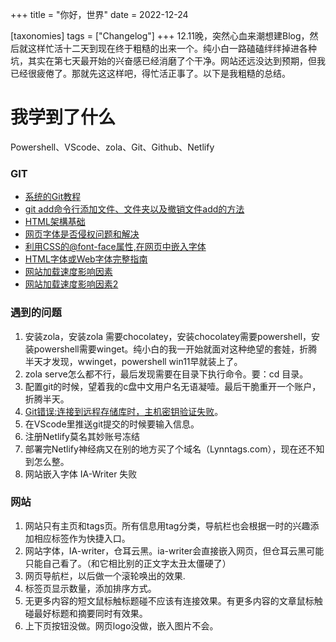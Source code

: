 +++
title = "你好，世界"
date = 2022-12-24

[taxonomies]
tags = ["Changelog"]
+++
12.11晚，突然心血来潮想建Blog，然后就这样忙活十二天到现在终于粗糙的出来一个。纯小白一路磕磕绊绊掉进各种坑，其实在第七天最开始的兴奋感已经消磨了个干净。网站还远没达到预期，但我已经很疲倦了。那就先这这样吧，得忙活正事了。以下是我粗糙的总结。
<!-- more -->

# 我学到了什么
Powershell、VScode、zola、Git、Github、Netlify

### GIT
- [系统的Git教程](https://www.liaoxuefeng.com/wiki/896043488029600)
- [git add命令行添加文件、文件夹以及撤销文件add的方法](https://cloud.tencent.com/developer/article/1537931)
- [HTML架構基础](https://www.sun-exp.com/blog01?id=5)
- [网页字体是否侵权问题和解决](https://zhuanlan.zhihu.com/p/420848770)
- [利用CSS的@font-face属性,在网页中嵌入字体](https://www.cnblogs.com/hnyei/archive/2012/02/20/2360306.html)
- [HTML字体或Web字体完整指南](https://www.wbolt.com/html-fonts.html)
- [网站加载速度影响因素](https://blog.51cto.com/u_15410286/4536227)
- [网站加载速度影响因素2](https://zhuanlan.zhihu.com/p/31224108)


### 遇到的问题
1. 安装zola，安装zola 需要chocolatey，安装chocolatey需要powershell，安装powershell需要winget。纯小白的我一开始就面对这种绝望的套娃，折腾半天才发现，wwinget，powershell win11早就装上了。
2. zola serve怎么都不行，最后发现需要在目录下执行命令。要：cd 目录。
3. 配置git的时候，望着我的c盘中文用户名无语凝噎。最后干脆重开一个账户，折腾半天。
4. [Git错误:连接到远程存储库时，主机密钥验证失败](https://cloud.tencent.com/developer/ask/sof/75662)。
5. 在VScode里推送git提交的时候要输入信息。
6. 注册Netlify莫名其妙账号冻结
7. 部署完Netlify神经病又在别的地方买了个域名（Lynntags.com），现在还不知到怎么整。
8. 网站嵌入字体 IA-Writer 失败

### 网站
1. 网站只有主页和tags页。所有信息用tag分类，导航栏也会根据一时的兴趣添加相应标签作为快捷入口。
2. 网站字体，IA-writer，仓耳云黑。ia-writer会直接嵌入网页，但仓耳云黑可能只能自己看了。（和它相比别的正文字太丑太僵硬了）
3. 网页导航栏，以后做一个滚轮唤出的效果.
4. 标签页显示数量，添加排序方式。
5. 无更多内容的短文鼠标触标题碰不应该有连接效果。有更多内容的文章鼠标触碰最好标题和摘要同时有效果。
6. 上下页按钮没做。网页logo没做，嵌入图片不会。